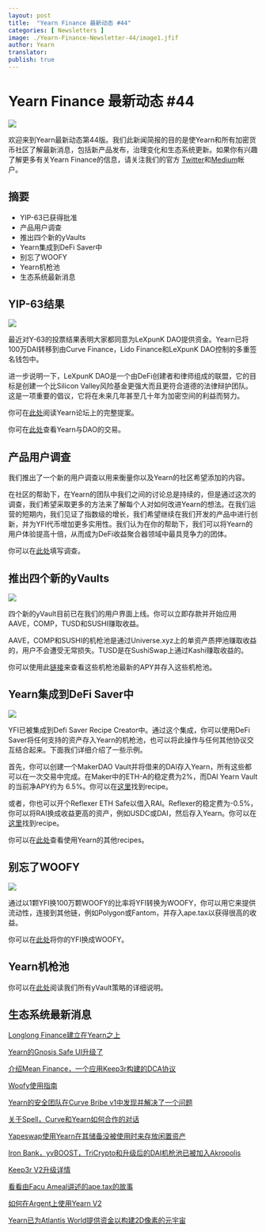 ```yaml
---
layout: post
title:  "Yearn Finance 最新动态 #44"
categories: [ Newsletters ]
image: ./Yearn-Finance-Newsletter-44/image1.jfif
author: Yearn
translator:
publish: true
---
```


# Yearn Finance 最新动态 #44

![](image1.jfif)

欢迎来到Yearn最新动态第44版。我们此新闻简报的目的是使Yearn和所有加密货币社区了解最新消息，包括新产品发布，治理变化和生态系统更新。如果你有兴趣了解更多有关Yearn Finance的信息，请关注我们的官方 [Twitter](https://twitter.com/iearnfinance)和[Medium](https://medium.com/iearn)帐户。

## **摘要**

- YIP-63已获得批准 
- 产品用户调查
- 推出四个新的yVaults
- Yearn集成到DeFi Saver中
- 别忘了WOOFY
- Yearn机枪池
- 生态系统最新消息

## **YIP-63结果**

![](image2.jfif)

最近对Y-63的投票结果表明大家都同意为LeXpunK DAO提供资金。Yearn已将100万DAI转移到由Curve Finance，Lido Finance和LeXpunK DAO控制的多重签名钱包中。

进一步说明一下，LeXpunK DAO是一个由DeFi创建者和律师组成的联盟，它的目标是创建一个比Silicon Valley风险基金更强大而且更符合道德的法律辩护团队。这是一项重要的倡议，它将在未来几年甚至几十年为加密空间的利益而努力。

你可在[此处](https://gov.yearn.finance/t/yip-63-fund-builder-first-legal-activism-dao/11280)阅读Yearn论坛上的完整提案。

你可在[此处](https://etherscan.io/tx/0x0ec0fc55d6dc51b426a254bf2d6de138b1b9a1c3031f4ab3a7b39439fa004392)查看Yearn与DAO的交易。

## **产品用户调查**

我们推出了一个新的用户调查以用来衡量你以及Yearn的社区希望添加的内容。
  
在社区的帮助下，在Yearn的团队中我们之间的讨论总是持续的，但是通过这次的调查，我们希望采取更多的方法来了解每个人对如何改进Yearn的想法。在我们运营的短期内，我们见证了指数级的增长，我们希望继续在我们开发的产品中进行创新，并为YFI代币增加更多实用性。我们认为在你的帮助下，我们可以将Yearn的用户体验提高十倍，从而成为DeFi收益聚合器领域中最具竞争力的团体。

你可以在[此处](https://yearnfinance.typeform.com/to/ojp3J8gn)填写调查。

## **推出四个新的yVaults**

![](image3.jfif)

四个新的yVault目前已在我们的用户界面上线。你可以立即存款并开始应用AAVE，COMP，TUSD和SUSHI赚取收益。 
  
AAVE，COMP和SUSHI的机枪池是通过Universe.xyz上的单资产质押池赚取收益的，用户不会遭受无常损失。TUSD是在SushiSwap上通过Kashi赚取收益的。

你可以使用此[链接](https://yearn.finance/vaults)来查看这些机枪池最新的APY并存入这些机枪池。

## **Yearn集成到DeFi Saver中**

![](image4.jfif)

YFI已被集成到Defi Saver Recipe Creator中。通过这个集成，你可以使用DeFi Saver将任何支持的资产存入Yearn的机枪池，也可以将此操作与任何其他协议交互结合起来。下面我们详细介绍了一些示例。
  
首先，你可以创建一个MakerDAO Vault并将借来的DAI存入Yearn，所有这些都可以在一次交易中完成。在Maker中的ETH-A的稳定费为2%，而DAI Yearn Vault 的当前净APY约为 6.5%。你可以在[这里](https://app.defisaver.com/recipes/create?recipe=V3JhcEV0aEFjdGlvbiwyMDtSZWZsZXhlck9wZW5TYWZlQWN0aW9uLEVUSC1BO1JlZmxleGVyU3VwcGx5QWN0aW9uLCQyLHJlY2lwZSxBbGwgYXZhaWxhYmxlO1JlZmxleGVyR2VuZXJhdGVBY3Rpb24sJDIsNjY2NixyZWNpcGU7U2VsbEFjdGlvbiwweDAzYWI0NTg2MzQ5MTBhYWQyMGVmNWYxYzhlZTk2ZjFkNmFjNTQ5MTkscmVjaXBlLDY2NjYsMHhBMGI4Njk5MWM2MjE4YjM2YzFkMTlENGEyZTlFYjBjRTM2MDZlQjQ4LHJlY2lwZSwxO1llYXJuU3VwcGx5QWN0aW9uLDB4QTBiODY5OTFjNjIxOGIzNmMxZDE5RDRhMmU5RWIwY0UzNjA2ZUI0OCxyZWNpcGUsQWxsIGF2YWlsYWJsZSx3YWxsZXQ%3D)找到recipe。

或者，你也可以开个Reflexer ETH Safe以借入RAI。Reflexer的稳定费为-0.5%，你可以将RAI换成收益更高的资产，例如USDC或DAI，然后存入Yearn。你可以在[这里](https://app.defisaver.com/recipes/create?recipe=V3JhcEV0aEFjdGlvbiwyMDtSZWZsZXhlck9wZW5TYWZlQWN0aW9uLEVUSC1BO1JlZmxleGVyU3VwcGx5QWN0aW9uLCQyLHJlY2lwZSxBbGwgYXZhaWxhYmxlO1JlZmxleGVyR2VuZXJhdGVBY3Rpb24sJDIsNjY2NixyZWNpcGU7U2VsbEFjdGlvbiwweDAzYWI0NTg2MzQ5MTBhYWQyMGVmNWYxYzhlZTk2ZjFkNmFjNTQ5MTkscmVjaXBlLDY2NjYsMHhBMGI4Njk5MWM2MjE4YjM2YzFkMTlENGEyZTlFYjBjRTM2MDZlQjQ4LHJlY2lwZSwxO1llYXJuU3VwcGx5QWN0aW9uLDB4QTBiODY5OTFjNjIxOGIzNmMxZDE5RDRhMmU5RWIwY0UzNjA2ZUI0OCxyZWNpcGUsQWxsIGF2YWlsYWJsZSx3YWxsZXQ%3D)找到recipe。

你可以在[此处](https://app.defisaver.com/)查看使用Yearn的其他recipes。

## **别忘了WOOFY**

![](image5.jfif)

通过以1颗YFI换100万颗WOOFY的比率将YFI转换为WOOFY，你可以用它来提供流动性，连接到其他链，例如Polygon或Fantom，并存入ape.tax以获得很高的收益。
  
你可以在[此处](https://woofy.finance/)将你的YFI换成WOOFY。

## **Yearn机枪池**

你可以在[此处](https://medium.com/yearn-state-of-the-vaults/the-vaults-at-yearn-9237905ffed3)阅读我们所有yVault策略的详细说明。

## **生态系统最新消息**

[Longlong Finance建立在Yearn之上](https://twitter.com/longlongfinance/status/1424889905877069826)

[Yearn的Gnosis Safe UI升级了](https://twitter.com/seanmacaonghais/status/1427229450773618695?s=21)

[介绍Mean Finance，一个应用Keep3r构建的DCA协议](https://twitter.com/mean_fi/status/1422947694444785666?s=21)

[Woofy使用指南](https://twitter.com/cryptannews/status/1426489521911177217?s=21)

[Yearn的安全团队在Curve Bribe v1中发现并解决了一个问题](https://twitter.com/bantg/status/1426629982328180737?s=21)

[关于Spell，Curve和Yearn如何合作的对话](https://twitter.com/danielesesta/status/1426547097415913476?s=21)

[Yapeswap使用Yearn在其储备没被使用时来存放闲置资产](https://twitter.com/yapeswap/status/1427270229839605761)

[Iron Bank，yvBOOST，TriCrypto和升级后的DAI机枪池已被加入Akropolis](https://twitter.com/akropolisio/status/1427258414229442563)

[Keep3r V2升级详情](https://twitter.com/AndreCronjeTech/status/1429021091218006023)

[看看由Facu Ameal讲述的ape.tax的故事](https://twitter.com/fameal/status/1428382076064174080?s=20)

[如何在Argent上使用Yearn V2](https://twitter.com/argentHQ/status/1431205382865760257)

[Yearn已为Atlantis World提供资金以构建2D像素的元宇宙](https://twitter.com/iearnfinance/status/1432387438014435332)